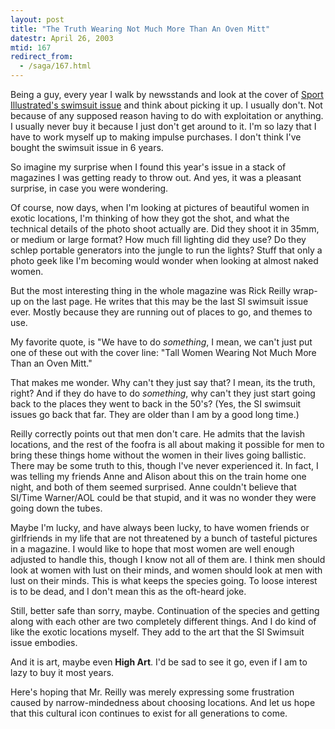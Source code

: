 ```yaml
---
layout: post
title: "The Truth Wearing Not Much More Than An Oven Mitt"
datestr: April 26, 2003
mtid: 167
redirect_from:
  - /saga/167.html
---
```


Being a guy, every year I walk by newsstands and look at the cover of
[Sport Illustrated's swimsuit issue](https://swimsuit.si.com/)
and think about picking it up.  I usually don't.  Not because of any supposed
reason having to do with exploitation or anything.  I usually never buy it
because I just don't get around to it.  I'm so lazy that I have to work myself
up to making impulse purchases.  I don't think I've bought the swimsuit issue
in 6 years.

So imagine my surprise when I found this year's issue in a stack of magazines I was getting ready to throw out.  And yes, it was a pleasant surprise, in case you were wondering.

Of course, now days, when I'm looking at pictures of beautiful women in exotic locations, I'm thinking of how they got the shot, and what the technical details of the photo shoot actually are.  Did they shoot it in 35mm, or medium or large format?  How much fill lighting did they use?  Do they schlep portable generators into the jungle to run the lights?  Stuff that only a photo geek like I'm becoming would wonder when looking at almost naked women.

But the most interesting thing in the whole magazine was Rick Reilly wrap-up on the last page.  He writes that this may be the last SI swimsuit issue ever.  Mostly because they are running out of places to go, and themes to use.

My favorite quote, is "We have to do <i>something</i>,  I mean, we can't just put one of these  out with the cover line: "Tall Women Wearing Not Much More Than an Oven Mitt."

That makes me wonder.  Why can't they just say that?  I mean, its the truth, right?  And if they do have to do <i>something</i>, why can't they just start going back to the places they went to back in the 50's?  (Yes, the SI swimsuit issues go back that far.  They are older than I am by a good long time.)

Reilly correctly points out that men don't care.  He admits that the lavish locations, and the rest of the foofra is all about making it possible for men to bring these things home without the women in their lives going ballistic.  There may be some truth to this, though I've never experienced it.  In fact, I was telling my friends Anne and Alison about this on the train home one night, and both of them seemed surprised.  Anne couldn't believe that SI/Time Warner/AOL could be that stupid, and it was no wonder they were going down the tubes.

Maybe I'm lucky, and have always been lucky, to have women friends or girlfriends in my life that are not threatened by a bunch of tasteful pictures in a magazine.  I would like to hope that most women are well enough adjusted to handle this, though I know not all of them are.  I think men should look at women with lust on their minds, and women should look at men with lust on their minds.  This is what keeps the species going.  To loose interest is to be dead, and I don't mean this as the oft-heard joke.

Still, better safe than sorry, maybe.  Continuation of the species and getting along with each other are two completely different things.  And I do kind of like the exotic locations myself.  They add to the art that the SI Swimsuit issue embodies.

And it is art, maybe even <b>High Art</b>.  I'd be sad to see it go, even if I am to lazy to buy it most years.

Here's hoping that Mr. Reilly was merely expressing some frustration caused by narrow-mindedness about choosing locations.  And let us hope that this cultural icon continues to exist for all generations to come.

